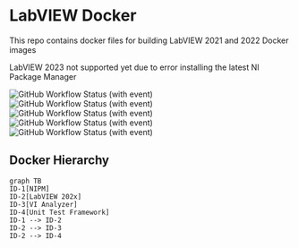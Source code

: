 # LabVIEW Docker

This repo contains docker files for building LabVIEW 2021 and 2022 Docker images

LabVIEW 2023 not supported yet due to error installing the latest NI Package Manager

![GitHub Workflow Status (with event)](https://img.shields.io/github/actions/workflow/status/danyallard/labview-docker/docker-image-full.yml?logo=Docker&label=Full%20Docker%20Image%20Layers)
![GitHub Workflow Status (with event)](https://img.shields.io/github/actions/workflow/status/danyallard/labview-docker/docker-image-nipm.yml?logo=Docker&label=NIPM%20Docker%20Image)
![GitHub Workflow Status (with event)](https://img.shields.io/github/actions/workflow/status/danyallard/labview-docker/docker-image-labview.yml?logo=Docker&label=LabVIEW%20Docker%20Image)
![GitHub Workflow Status (with event)](https://img.shields.io/github/actions/workflow/status/danyallard/labview-docker/docker-image-vian.yml?logo=Docker&label=VI%20Analyzer%20Docker%20Image)
![GitHub Workflow Status (with event)](https://img.shields.io/github/actions/workflow/status/danyallard/labview-docker/docker-image-utf.yml?logo=Docker&label=UTF%20Docker%20Image)

## Docker Hierarchy

```mermaid
graph TB
ID-1[NIPM]
ID-2[LabVIEW 202x]
ID-3[VI Analyzer]
ID-4[Unit Test Framework]
ID-1 --> ID-2
ID-2 --> ID-3
ID-2 --> ID-4
```
